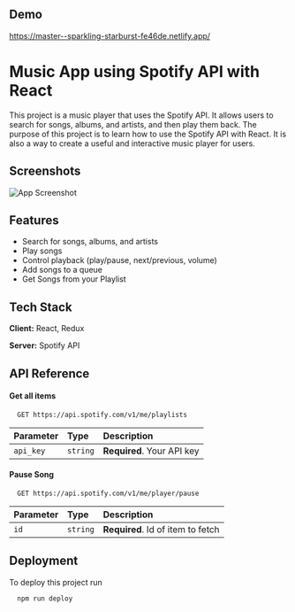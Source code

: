 
## Demo

https://master--sparkling-starburst-fe46de.netlify.app/
# Music App using Spotify API with React
This project is a music player that uses the Spotify API. It allows users to search for songs, albums, and artists, and then play them back.
The purpose of this project is to learn how to use the Spotify API with React. It is also a way to create a useful and interactive music player for users.

## Screenshots

![App Screenshot](https://i.ibb.co/4JPzPPD/Screenshot-2023-06-28-183921.png)


## Features

- Search for songs, albums, and artists
- Play songs
- Control playback (play/pause, next/previous, volume)
- Add songs to a queue
- Get Songs from your Playlist
## Tech Stack

**Client:** React, Redux

**Server:** Spotify API


## API Reference

#### Get all items

```http
  GET https://api.spotify.com/v1/me/playlists
```

| Parameter | Type     | Description                |
| :-------- | :------- | :------------------------- |
| `api_key` | `string` | **Required**. Your API key |

#### Pause Song

```http
  GET https://api.spotify.com/v1/me/player/pause
```

| Parameter | Type     | Description                       |
| :-------- | :------- | :-------------------------------- |
| `id`      | `string` | **Required**. Id of item to fetch |



## Deployment

To deploy this project run

```bash
  npm run deploy
```
